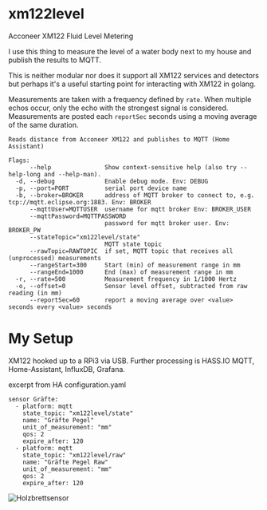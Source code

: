 # xm122level
Acconeer XM122 Fluid Level Metering

I use this thing to measure the level of a water body next to my house and publish the results to MQTT.


This is neither modular nor does it support all XM122 services and detectors but perhaps it's a useful starting point for interacting with XM122 in golang.

Measurements are taken with a frequency defined by `rate`. When multiple echos occur, only the echo with the strongest signal is considered.
Measurements are posted each `reportSec` seconds using a moving average of the same duration.


```
Reads distance from Acconeer XM122 and publishes to MQTT (Home Assistant)

Flags:
      --help               Show context-sensitive help (also try --help-long and --help-man).
  -d, --debug              Enable debug mode. Env: DEBUG
  -p, --port=PORT          serial port device name
  -b, --broker=BROKER      address of MQTT broker to connect to, e.g. tcp://mqtt.eclipse.org:1883. Env: BROKER
      --mqttUser=MQTTUSER  username for mqtt broker Env: BROKER_USER
      --mqttPassword=MQTTPASSWORD  
                           password for mqtt broker user. Env: BROKER_PW
      --stateTopic="xm122level/state"  
                           MQTT state topic
      --rawTopic=RAWTOPIC  if set, MQTT topic that receives all (unprocessed) measurements
      --rangeStart=300     Start (min) of measurement range in mm
      --rangeEnd=1000      End (max) of measurement range in mm
  -r, --rate=500           Measurement frequency in 1/1000 Hertz
  -o, --offset=0           Sensor level offset, subtracted from raw reading (in mm)
      --reportSec=60       report a moving average over <value> seconds every <value> seconds

```

# My Setup

XM122 hooked up to a RPi3 via USB. Further processing is HASS.IO MQTT, Home-Assistant, InfluxDB, Grafana.

excerpt from HA configuration.yaml 
```
sensor Gräfte:
  - platform: mqtt
    state_topic: "xm122level/state"
    name: "Gräfte Pegel"
    unit_of_measurement: "mm"
    qos: 2
    expire_after: 120
  - platform: mqtt
    state_topic: "xm122level/raw"
    name: "Gräfte Pegel Raw"
    unit_of_measurement: "mm"
    qos: 2
    expire_after: 120
```


  
![Holzbrettsensor](/holzbrettsensor.jpg)